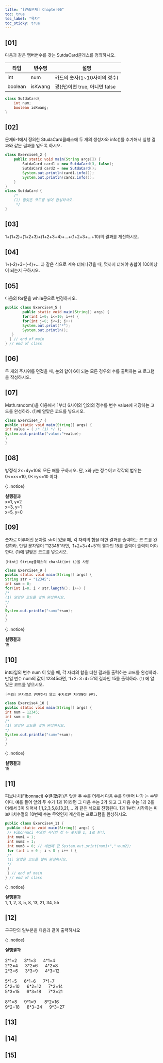```yaml
---
title: "[연습문제] Chapter06"
toc: true
toc_label: "목차"
toc_sticky: true
---
```


## [01]

다음과 같은 멤버변수를 갖는 SutdaCard클래스를 정의하시오.

| 타입    | 변수명  | 설명                          |
| ------- | ------- | ----------------------------- |
| int     | num     | 카드의 숫자(1~10사이의 정수)  |
| boolean | isKwang | 광(光)이면 true, 아니면 false |

```java
class SutdaCard{
    int num;
    boolean isKwang;
}
```



## [02]

문제6-1에서 정의한 StudaCard클래스에 두 개의 생성자와 info()를 추가해서 실행 결과와 같은 결과를 얻도록 하시오.

```java
class Exercise6_2 {
	public static void main(String args[]) {
		SutdaCard card1 = new SutdaCard(3, false);
		SutdaCard card2 = new SutdaCard();
		System.out.println(card1.info());
		System.out.println(card2.info());
	}
}
class SutdaCard {
	/*
	(1) 알맞은 코드를 넣어 완성하시오.
	 */
}
```



## [03]

1+(1+2)+(1+2+3)+(1+2+3+4)+...+(1+2+3+...+10)의 결과를 계산하시오.

## [04]

1+(-2)+3+(-4)+... 과 같은 식으로 계속 더해나갔을 때, 몇까지 더해야 총합이 100이상이 되는지 구하시오.

## [05]

다음의 for문을 while문으로 변경하시오.

```java
public class Exercise4_5 {
        public static void main(String[] args) {
        for(int i=0; i<=10; i++) {
        for(int j=0; j<=i; j++)
        System.out.print("*");
        System.out.println();
   }
  } // end of main
} // end of class
```

## [06]

두 개의 주사위를 던졌을 때, 눈의 합이 6이 되는 모든 경우의 수를 출력하는 프 로그램을 작성하시오.

## [07]

Math.random()을 이용해서 1부터 6사이의 임의의 정수를 변수 value에 저장하는 코드를 완성하라. (1)에 알맞은 코드를 넣으시오.

```java
class Exercise4_7 {
public static void main(String[] args) {
int value = ( /* (1) */ );
System.out.println("value:"+value);
}
}
```



## [08]

방정식 2x+4y=10의 모든 해를 구하시오. 단, x와 y는 정수이고 각각의 범위는
0<=x<=10, 0<=y<=10 이다.

{: .notice}

**실행결과**<br/>x=1, y=2<br/>x=3, y=1<br/>x=5, y=0

## [09]

숫자로 이루어진 문자열 str이 있을 때, 각 자리의 합을 더한 결과를 출력하는 코 드를 완성하라. 만일 문자열이 "12345"라면, ‘1+2+3+4+5’의 결과인 15를 출력이 출력되 어야 한다. (1)에 알맞은 코드를 넣으시오.

`[Hint] String클래스의 charAt(int i)을 사용`

```java
class Exercise4_9 {
public static void main(String[] args) {
String str = "12345";
int sum = 0;
for(int i=0; i < str.length(); i++) {
/*
(1) 알맞은 코드를 넣어 완성하시오.
*/
}
System.out.println("sum="+sum);
}
}
```

{: .notice}

**실행결과**<br/>15

## [10]

int타입의 변수 num 이 있을 때, 각 자리의 합을 더한 결과를 출력하는 코드를 완성하라. 만일 변수 num의 값이 12345라면, ‘1+2+3+4+5’의 결과인 15를 출력하라. (1) 에 알맞은 코드를 넣으시오.

`[주의] 문자열로 변환하지 말고 숫자로만 처리해야 한다.`

```java
class Exercise4_10 {
public static void main(String[] args) {
int num = 12345;
int sum = 0;
/*
(1) 알맞은 코드를 넣어 완성하시오.
*/
System.out.println("sum="+sum);
}
}
```

{: .notice}

**실행결과**<br/>15

## [11]

피보나치(Fibonnaci) 수열(數列)은 앞을 두 수를 더해서 다음 수를 만들어 나가 는 수열이다. 예를 들어 앞의 두 수가 1과 1이라면 그 다음 수는 2가 되고 그 다음 수는 1과 2를 더해서 3이 되어서 1,1,2,3,5,8,13,21,... 과 같은 식으로 진행된다. 1과 1부터 시작하는 피보나치수열의 10번째 수는 무엇인지 계산하는 프로그램을 완성하시오.

```java
public class Exercise4_11 {
 public static void main(String[] args) {
 // Fibonnaci 수열의 시작의 첫 두 숫자를 1, 1로 한다.
 int num1 = 1;
 int num2 = 1;
 int num3 = 0; // 세번째 값 System.out.print(num1+","+num2);
 for (int i = 0 ; i < 8 ; i++ ) {
 /*
 (1) 알맞은 코드를 넣어 완성하시오.
 */
 }
 } // end of main
} // end of class 
```

{: .notice}

**실행결과**<br/>1, 1, 2, 3, 5, 8, 13, 21, 34, 55

## [12]

구구단의 일부분을 다음과 같이 출력하시오

{: .notice}

**실행결과**<br/><br/>2\*1=2&nbsp;  &nbsp; &nbsp;  3\*1=3&nbsp;  &nbsp; &nbsp;    4\*1=4<br/> 2\*2=4&nbsp;  &nbsp; &nbsp;   3\*2=6&nbsp;  &nbsp; &nbsp;    4\*2=8<br/> 2\*3=6&nbsp;  &nbsp; &nbsp;    3\*3=9&nbsp;  &nbsp; &nbsp;    4\*3=12<br/><br/> 5\*1=5&nbsp;  &nbsp; &nbsp;    6\*1=6&nbsp;  &nbsp; &nbsp;    7\*1=7<br/> 5\*2=10&nbsp;  &nbsp; &nbsp;    6\*2=12&nbsp;  &nbsp; &nbsp;    7\*2=14<br/> 5\*3=15&nbsp;  &nbsp; &nbsp;    6\*3=18&nbsp;  &nbsp; &nbsp;    7\*3=21<br/><br/> 8\*1=8&nbsp;  &nbsp; &nbsp;    9\*1=9 &nbsp;  &nbsp; &nbsp;   8\*2=16<br/> 9\*2=18&nbsp;  &nbsp; &nbsp;    8\*3=24&nbsp;  &nbsp; &nbsp;    9*3=27

## [13]

## [14]

## [15]